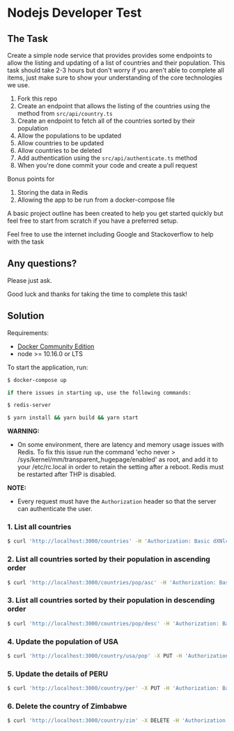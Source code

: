 # Nodejs Developer Test

## The Task

Create a simple node service that provides provides some endpoints to allow the listing and updating of a
list of countries and their population. This task should take 2-3 hours but don't worry if you aren't able to
complete all items, just make sure to show your understanding of the core technologies we use.

1. Fork this repo
2. Create an endpoint that allows the listing of the countries using the method from `src/api/country.ts`
3. Create an endpoint to fetch all of the countries sorted by their population
4. Allow the populations to be updated
5. Allow countries to be updated
6. Allow countries to be deleted
7. Add authentication using the `src/api/authenticate.ts` method
8. When you're done commit your code and create a pull request

Bonus points for

1. Storing the data in Redis
2. Allowing the app to be run from a docker-compose file

A basic project outline has been created to help you get started quickly but feel free to start from scratch if you have a preferred setup.

Feel free to use the internet including Google and Stackoverflow to help with the task

## Any questions?

Please just ask.

Good luck and thanks for taking the time to complete this task!

## Solution

Requirements:
- [Docker Community Edition](https://www.docker.com/community-edition)
- node >= 10.16.0 or LTS

To start the application, run:
```sh
$ docker-compose up

if there issues in starting up, use the following commands:

$ redis-server

$ yarn install && yarn build && yarn start
```

**WARNING:**
- On some environment, there are latency and memory usage issues with Redis. To fix this issue run the command 'echo never > /sys/kernel/mm/transparent_hugepage/enabled' as root, and add it to your /etc/rc.local in order to retain the setting after a reboot. Redis must be restarted after THP is disabled.

**NOTE:**
- Every request must have the `Authorization` header so that the server can authenticate the user.

### 1. List all countries
```sh
$ curl 'http://localhost:3000/countries' -H 'Authorization: Basic dXNlcm5hbWU6cGFzc3dvcmQ='
```

### 2. List all countries sorted by their population in ascending order
```sh
$ curl 'http://localhost:3000/countries/pop/asc' -H 'Authorization: Basic dXNlcm5hbWU6cGFzc3dvcmQ='
```

### 3. List all countries sorted by their population in descending order
```sh
$ curl 'http://localhost:3000/countries/pop/desc' -H 'Authorization: Basic dXNlcm5hbWU6cGFzc3dvcmQ='
```

### 4. Update the population of USA
```sh
$ curl 'http://localhost:3000/country/usa/pop' -X PUT -H 'Authorization: Basic dXNlcm5hbWU6cGFzc3dvcmQ=' -H 'Content-Type: application/json' -d '{"population":777}'
```

### 5. Update the details of PERU
```sh
$ curl 'http://localhost:3000/country/per' -X PUT -H 'Authorization: Basic dXNlcm5hbWU6cGFzc3dvcmQ=' -H 'Content-Type: application/json' -d '{"name":"PERU","code":"per","population":500}'
```

### 6. Delete the country of Zimbabwe
```sh
$ curl 'http://localhost:3000/country/zim' -X DELETE -H 'Authorization: Basic dXNlcm5hbWU6cGFzc3dvcmQ='
```
